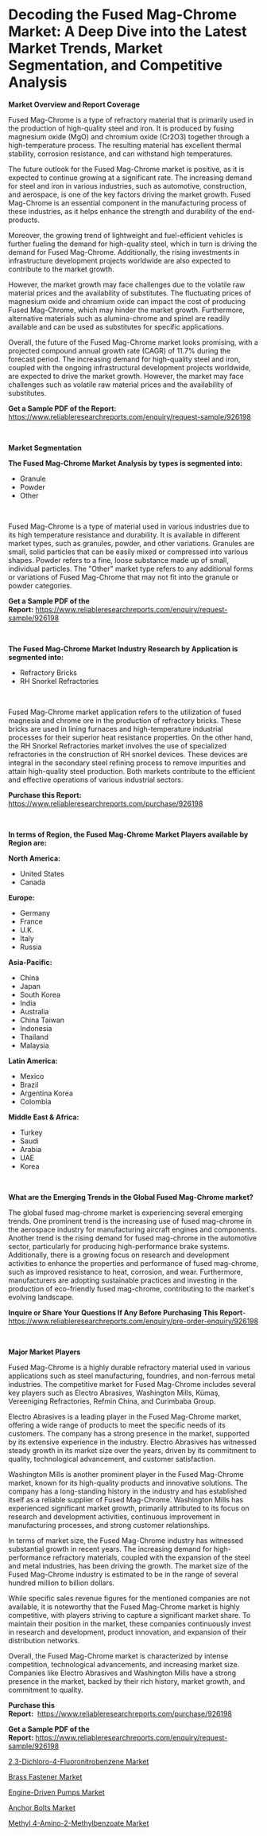 <p><h1>Decoding the Fused Mag-Chrome Market: A Deep Dive into the Latest Market Trends, Market Segmentation, and Competitive Analysis</h1></p><p><strong>Market Overview and Report Coverage</strong></p>
<p><p>Fused Mag-Chrome is a type of refractory material that is primarily used in the production of high-quality steel and iron. It is produced by fusing magnesium oxide (MgO) and chromium oxide (Cr2O3) together through a high-temperature process. The resulting material has excellent thermal stability, corrosion resistance, and can withstand high temperatures.</p><p>The future outlook for the Fused Mag-Chrome market is positive, as it is expected to continue growing at a significant rate. The increasing demand for steel and iron in various industries, such as automotive, construction, and aerospace, is one of the key factors driving the market growth. Fused Mag-Chrome is an essential component in the manufacturing process of these industries, as it helps enhance the strength and durability of the end-products.</p><p>Moreover, the growing trend of lightweight and fuel-efficient vehicles is further fueling the demand for high-quality steel, which in turn is driving the demand for Fused Mag-Chrome. Additionally, the rising investments in infrastructure development projects worldwide are also expected to contribute to the market growth.</p><p>However, the market growth may face challenges due to the volatile raw material prices and the availability of substitutes. The fluctuating prices of magnesium oxide and chromium oxide can impact the cost of producing Fused Mag-Chrome, which may hinder the market growth. Furthermore, alternative materials such as alumina-chrome and spinel are readily available and can be used as substitutes for specific applications.</p><p>Overall, the future of the Fused Mag-Chrome market looks promising, with a projected compound annual growth rate (CAGR) of 11.7% during the forecast period. The increasing demand for high-quality steel and iron, coupled with the ongoing infrastructural development projects worldwide, are expected to drive the market growth. However, the market may face challenges such as volatile raw material prices and the availability of substitutes.</p></p>
<p><strong>Get a Sample PDF of the Report:</strong> <a href="https://www.reliableresearchreports.com/enquiry/request-sample/926198">https://www.reliableresearchreports.com/enquiry/request-sample/926198</a></p>
<p>&nbsp;</p>
<p><strong>Market Segmentation</strong></p>
<p><strong>The Fused Mag-Chrome Market Analysis by types is segmented into:</strong></p>
<p><ul><li>Granule</li><li>Powder</li><li>Other</li></ul></p>
<p>&nbsp;</p>
<p><p>Fused Mag-Chrome is a type of material used in various industries due to its high temperature resistance and durability. It is available in different market types, such as granules, powder, and other variations. Granules are small, solid particles that can be easily mixed or compressed into various shapes. Powder refers to a fine, loose substance made up of small, individual particles. The "Other" market type refers to any additional forms or variations of Fused Mag-Chrome that may not fit into the granule or powder categories.</p></p>
<p><strong>Get a Sample PDF of the Report:</strong>&nbsp;<a href="https://www.reliableresearchreports.com/enquiry/request-sample/926198">https://www.reliableresearchreports.com/enquiry/request-sample/926198</a></p>
<p>&nbsp;</p>
<p><strong>The Fused Mag-Chrome Market Industry Research by Application is segmented into:</strong></p>
<p><ul><li>Refractory Bricks</li><li>RH Snorkel Refractories</li></ul></p>
<p>&nbsp;</p>
<p><p>Fused Mag-Chrome market application refers to the utilization of fused magnesia and chrome ore in the production of refractory bricks. These bricks are used in lining furnaces and high-temperature industrial processes for their superior heat resistance properties. On the other hand, the RH Snorkel Refractories market involves the use of specialized refractories in the construction of RH snorkel devices. These devices are integral in the secondary steel refining process to remove impurities and attain high-quality steel production. Both markets contribute to the efficient and effective operations of various industrial sectors.</p></p>
<p><strong>Purchase this Report:</strong>&nbsp; <a href="https://www.reliableresearchreports.com/purchase/926198">https://www.reliableresearchreports.com/purchase/926198</a></p>
<p>&nbsp;</p>
<p><strong>In terms of Region, the Fused Mag-Chrome Market Players available by Region are:</strong></p>
<p>
    <p> <strong> North America: </strong>
        <ul>
            <li>United States</li>
            <li>Canada</li>
        </ul>
        </p> 
    <p> <strong> Europe: </strong>
        <ul>
            <li>Germany</li>
            <li>France</li>
            <li>U.K.</li>
            <li>Italy</li>
            <li>Russia</li>
        </ul>
        </p> 
    <p> <strong> Asia-Pacific: </strong>
        <ul>
            <li>China</li>
            <li>Japan</li>
            <li>South Korea</li>
            <li>India</li>
            <li>Australia</li>
            <li>China Taiwan</li>
            <li>Indonesia</li>
            <li>Thailand</li>
            <li>Malaysia</li>
        </ul>
        </p> 
    <p> <strong> Latin America: </strong>
        <ul>
            <li>Mexico</li>
            <li>Brazil</li>
            <li>Argentina Korea</li>
            <li>Colombia</li>
        </ul>
        </p> 
    <p> <strong> Middle East & Africa: </strong>
        <ul>
            <li>Turkey</li>
            <li>Saudi</li>
            <li>Arabia</li>
            <li>UAE</li>
            <li>Korea</li>
        </ul>
    </p>
    </p>
<p>&nbsp;</p>
<p><strong>What are the Emerging Trends in the Global Fused Mag-Chrome market?</strong></p>
<p><p>The global fused mag-chrome market is experiencing several emerging trends. One prominent trend is the increasing use of fused mag-chrome in the aerospace industry for manufacturing aircraft engines and components. Another trend is the rising demand for fused mag-chrome in the automotive sector, particularly for producing high-performance brake systems. Additionally, there is a growing focus on research and development activities to enhance the properties and performance of fused mag-chrome, such as improved resistance to heat, corrosion, and wear. Furthermore, manufacturers are adopting sustainable practices and investing in the production of eco-friendly fused mag-chrome, contributing to the market's evolving landscape.</p></p>
<p><strong>Inquire or Share Your Questions If Any Before Purchasing This Report</strong>- <a href="https://www.reliableresearchreports.com/enquiry/pre-order-enquiry/926198">https://www.reliableresearchreports.com/enquiry/pre-order-enquiry/926198</a></p>
<p>&nbsp;</p>
<p><strong>Major Market Players</strong></p>
<p><p>Fused Mag-Chrome is a highly durable refractory material used in various applications such as steel manufacturing, foundries, and non-ferrous metal industries. The competitive market for Fused Mag-Chrome includes several key players such as Electro Abrasives, Washington Mills, Kümaş, Vereeniging Refractories, Refmin China, and Curimbaba Group.</p><p>Electro Abrasives is a leading player in the Fused Mag-Chrome market, offering a wide range of products to meet the specific needs of its customers. The company has a strong presence in the market, supported by its extensive experience in the industry. Electro Abrasives has witnessed steady growth in its market size over the years, driven by its commitment to quality, technological advancement, and customer satisfaction.</p><p>Washington Mills is another prominent player in the Fused Mag-Chrome market, known for its high-quality products and innovative solutions. The company has a long-standing history in the industry and has established itself as a reliable supplier of Fused Mag-Chrome. Washington Mills has experienced significant market growth, primarily attributed to its focus on research and development activities, continuous improvement in manufacturing processes, and strong customer relationships.</p><p>In terms of market size, the Fused Mag-Chrome industry has witnessed substantial growth in recent years. The increasing demand for high-performance refractory materials, coupled with the expansion of the steel and metal industries, has been driving the growth. The market size of the Fused Mag-Chrome industry is estimated to be in the range of several hundred million to billion dollars.</p><p>While specific sales revenue figures for the mentioned companies are not available, it is noteworthy that the Fused Mag-Chrome market is highly competitive, with players striving to capture a significant market share. To maintain their position in the market, these companies continuously invest in research and development, product innovation, and expansion of their distribution networks.</p><p>Overall, the Fused Mag-Chrome market is characterized by intense competition, technological advancements, and increasing market size. Companies like Electro Abrasives and Washington Mills have a strong presence in the market, backed by their rich history, market growth, and commitment to quality.</p></p>
<p><strong>Purchase this Report:</strong>&nbsp;&nbsp;<a href="https://www.reliableresearchreports.com/purchase/926198">https://www.reliableresearchreports.com/purchase/926198</a></p>
<p></p>
<p><strong>Get a Sample PDF of the Report:</strong>&nbsp;<a href="https://www.reliableresearchreports.com/enquiry/request-sample/926198">https://www.reliableresearchreports.com/enquiry/request-sample/926198</a></p>
<p><p><a href="https://github.com/merzlyukov93/Market-Research-Report-List-1/blob/main/23-dichloro-4-fluoronitrobenzene-market.md">2,3-Dichloro-4-Fluoronitrobenzene Market</a></p><p><a href="https://medium.com/@stoneernser2023/brass-fastener-market-size-growth-forecast-2023-2030-6df104490357">Brass Fastener Market</a></p><p><a href="https://www.linkedin.com/pulse/engine-driven-pumps-market-size-growth-forecast-from-ntfee/">Engine-Driven Pumps Market</a></p><p><a href="https://medium.com/@reportprime03/anchor-bolts-market-size-growth-forecast-2023-2030-308fce7db445">Anchor Bolts Market</a></p><p><a href="https://github.com/sofyaavrova/Market-Research-Report-List-1/blob/main/methyl-4-amino-2-methylbenzoate-market.md">Methyl 4-Amino-2-Methylbenzoate Market</a></p></p>